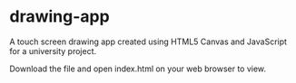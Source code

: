 # drawing-app
A touch screen drawing app created using HTML5 Canvas and JavaScript for a university project.

Download the file and open index.html on your web browser to view. 
